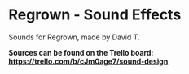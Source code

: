 # Regrown - Sound Effects
Sounds for Regrown, made by David T.

**Sources can be found on the Trello board: https://trello.com/b/cJm0age7/sound-design**
